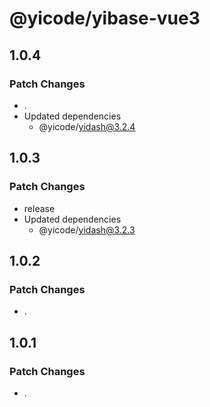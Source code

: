# @yicode/yibase-vue3

## 1.0.4

### Patch Changes

-   .
-   Updated dependencies
    -   @yicode/yidash@3.2.4

## 1.0.3

### Patch Changes

-   release
-   Updated dependencies
    -   @yicode/yidash@3.2.3

## 1.0.2

### Patch Changes

-   .

## 1.0.1

### Patch Changes

-   .
